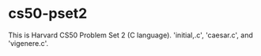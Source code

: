 # cs50-pset2

This is Harvard CS50 Problem Set 2 (C language). 'initial,.c', 'caesar.c', and 'vigenere.c'. 
